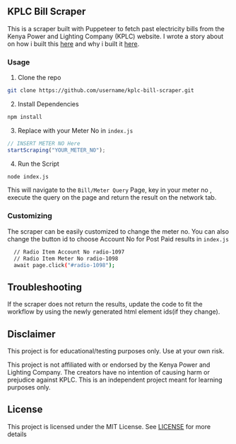 ## KPLC Bill Scraper

This is a scraper built with Puppeteer to fetch past electricity bills from the Kenya Power and Lighting Company (KPLC) website. I wrote a story about on how i built this [here](https://davidamunga.com/blog/reverse-engineering-the-kplc-api-using-puppeteer-for-fun) and why i built it [here](https://davidamunga.com/blog/how-i-built-an-electricity-bill-tracker-for-fun-and-not-profit).

### Usage

1. Clone the repo

```bash
git clone https://github.com/username/kplc-bill-scraper.git
```

2. Install Dependencies

```bash
npm install
```

3. Replace with your Meter No in `index.js`

```js
// INSERT METER NO Here
startScraping("YOUR_METER_NO");
```

4. Run the Script

```bash
node index.js
```

This will navigate to the `Bill/Meter Query` Page, key in your meter no , execute the query on the page and return the result on the network tab.

### Customizing

The scraper can be easily customized to change the meter no. You can also change the button id to choose Account No for Post Paid results in `index.js`

```bash
  // Radio Item Account No radio-1097
  // Radio Item Meter No radio-1098
  await page.click("#radio-1098");
```

## Troubleshooting

If the scraper does not return the results, update the code to fit the workflow by using the newly generated html element ids(if they change).

## Disclaimer

This project is for educational/testing purposes only. Use at your own risk.

This project is not affiliated with or endorsed by the Kenya Power and Lighting Company. The creators have no intention of causing harm or prejudice against KPLC. This is an independent project meant for learning purposes only.

## License

This project is licensed under the MIT License. See [LICENSE](https://github.com/DavidAmunga/kplc-bill-scraper/blob/main/LICENSE) for more details
